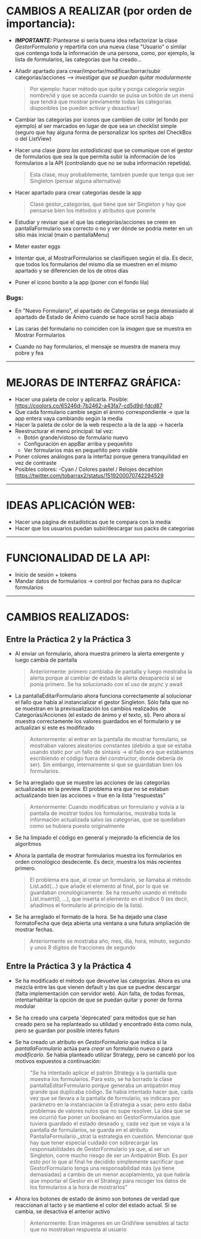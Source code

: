 # CAMBIOS A REALIZAR (por orden de importancia):

- ***IMPORTANTE:*** Plantearse si sería buena idea refactorizar la clase *GestorFormulario* y repartirla
con una nueva clase "Usuario" o similar que contenga toda la información de una persona, como, 
por ejemplo, la lista de formularios, las categorías que ha creado...

- Añadir apartado para crear/importar/modificar/borrar/subir categorías/acciones --> *investigar que se puedan quitar modularmente*
  > Por ejemplo: hacer método que quite y ponga categoría según nombre/id y que se acceda cuando se pulsa un botón
  de un menú que tendrá que mostrar previamente todas las categorias disponibles (se pueden activar y desactivar)

- Cambiar las categorías por iconos que cambien de color (el fondo por ejemplo) al ser marcados
en lugar de que sea un checklist simple (seguro que hay alguna forma de personalizar los sprites
del CheckBox o del ListView)
  
- Hacer una clase _(para las estadísticas)_ que se comunique con el gestor de formularios que sea la que permita subir la 
  información de los formularios a la API (controlando que no se suba información repetida). 
  > Esta clase, muy probablemente, también puede que tenga que ser Singleton (pensar alguna alternativa)
  
- Hacer apartado para crear categorías desde la app
    > Clase gestor_categorías, que tiene que ser Singleton y hay que pensarse bien los métodos y atributos que ponerle

- Estudiar y revisar que el que las categorías/acciones se creen en pantallaFormulario sea correcto o no y ver dónde se podria meter en un sitio más inicial (main o pantallaMenu)

- Meter easter eggs

- Intentar que, al MostrarFormularios se clasifiquen según el día. Es decir, que todos los
formularios del mismo día se muestren en el mismo apartado y se diferencien de los de otros días
  
- Poner el icono bonito a la app (poner con el fondo lila)
  
### Bugs:
- En "Nuevo Formulario", el apartado de Categorías se pega demasiado al apartado de Estado de Ánimo cuando
se hace scroll hacia abajo
  
- Las caras del formulario no coinciden con la *imagen* que se muestra en Mostrar Formularios

- Cuando no hay formularios, el mensaje se muestra de manera muy pobre y fea

-----------------------------------------------

# MEJORAS DE INTERFAZ GRÁFICA:
- Hacer una paleta de color y aplicarla. Posible: https://coolors.co/65246d-7b2462-a43fa7-cd5d9d-fdcd87
- Que cada formulario cambie según el ánimo correspondiente -> que la app entera vaya cambiando según la media
- Hacer la paleta de color de la web respecto a la de la app -> hacerla 
- Reestructurar el menú principal: tal vez:
  - Botón grande/vistoso de formulario nuevo
  - Configuración en appBar arriba y pequeñito
  - Ver formularios más en pequeñito pero visible
- Poner colores análogos para la interfaz porque genera tranquilidad en vez de contraste
- Posibles colores:
    -Cyan / Colores pastel / Relojes decathlon https://twitter.com/tobarrax2/status/1519200070742294529

-----------------------------------------------

# IDEAS APLICACIÓN WEB:
- Hacer una página de estadísticas que te compara con la media
- Hacer que los usuarios puedan subir/descargar sus packs de categorías

-----------------------------------------------

# FUNCIONALIDAD DE LA API:
- Inicio de sesión + tokens
- Mandar datos de formularios -> control por fechas para no duplicar formularios

-----------------------------------------------

# CAMBIOS REALIZADOS:
## Entre la Práctica 2 y la Práctica 3
- Al enviar un formulario, ahora muestra primero la alerta emergente y luego cambia de pantalla
    > Anteriormente: primero cambiaba de pantalla y luego mostraba la alerta porque al cambiar de estado
    la alerta desaparecía si se ponía primero. Se ha solucionado con el uso de async y await

- La pantallaEditarFormulario ahora funciona correctamente al solucionar el fallo que había al instancializar 
el gestor Singleton. Sólo falla que no se muestran en la previsualización los cambios realizados de 
Categorías/Acciones (el estado de ánimo y el texto, sí). Pero ahora sí muestra correctamente los valores 
guardados en el formulario y se actualizan si este es modificado
    > Anteriormente: al entrar en la pantalla de mostrar formulario, se mostraban valores aleatorios constantes
    (debido a que se estaba usando static por un fallo de sintaxis → el fallo era que estábamos escribiendo el 
    código fuera del constructor, donde debería de ser). Sin embargo, internamente sí que se guardaban bien 
    los formularios.

- Se ha arreglado que se muestre las acciones de las categorías actualizadas en la preview. 
  El problema era que no se estaban actualizando bien las acciones = true en la lista "respuestas"
    > Anteriormente: Cuando modificabas un formulario y volvía a la pantalla de mostrar todos los formularios, 
    mostraba toda la información actualizada salvo las categorías, que se quedaban como se hubiera puesto
    originalmente

- Se ha limpiado el código en general y mejorado la eficiencia de los algoritmos

- Ahora la pantalla de mostrar formularios muestra los formularios en orden cronológico desdecente. Es decir,
muestra los más recientes primero.
    > El problema era que, al crear un formulario, se llamaba al método List.add(...) que añade el elemento al final,
    por lo que se guardaban cronológicamente. Se ha resuelto usando el método List.insert(0, ...), que inserta
    el elemento en el índice 0 (es decir, añadimos el formulario al principio de la lista).

- Se ha arreglado el formato de la hora. Se ha dejado una clase formatoFecha que deja abierta una ventana a una
futura ampliación de mostrar fechas.
    > Anteriormente se mostraba año, mes, día, hora, minuto, segundo y unos 8 dígitos de fracciones de segundo


## Entre la Práctica 3 y la Práctica 4

- Se ha modificado el método que devuelve las categorías. Ahora es una mezcla entre las que vienen default
y las que se puedne descargar (falta implementación con servidor web). 
  Aún falta, de todas formas, intentarhablitar la opción de que se puedan quitar y poner de forma modular

- Se ha creado una carpeta 'deprecated' para métodos que se han creado pero se ha replanteado su utilidad
y encontrado ésta como nula, pero se guardan por posible interés futuro

- Se ha creado un atributo en _GestorFormulario_ que indica si la _pantallaFormulario_ actúa para *crear*
un formulario nuevo o para *modificarlo*. Se habia planteado utilizar Strategy, pero se canceló por los
motivos expuestos a continuación:
    > "Se ha intentado aplicar el patrón Strategy a la pantalla que muestra los formularios. Para esto, se ha 
    borrado la clase pantallaEditarFormulario porque generaba un antipatrón muy grande que duplicaba código.
    Se había intentado hacer que, cada vez que se llevara a la pantalla de formulario, se indicara por
    parámetro en la instanciación la Estrategia a usar, pero esto daba problemas de valores nulos que no 
    supe resolver. La idea que se me ocurrió fue poner un booleano en GestorFormularios que tuviera
    guardado el estado deseado y, cada vez que se vaya a la pantalla de formularios, se guarda en el
    atributo PantallaFormulario._strat la estrategia en cuestión.
    Mencionar que hay que tener especial cuidado con sobrecargar las responsabilidades de GestorFormulario
    ya que, al ser un Singleton, corre mucho riesgo de ser un Antipatrón Blob. Es por esto por lo que
    al final he decidido simplemente sacrificar que GestorFormulario tenga una responsabilidad más 
    (ya tiene demasiadas) a cambio de un menor acoplamiento, ya que habría que importar el Gestor
    en el Strategy para recoger los datos de los formularios a la hora de mostrarlos"

- Ahora los botones de estado de ánimo son botones de verdad que reaccionan al tacto y se mantiene
el color del estado actual. Si se cambia, se desactiva el anterior activo
    > Anteriormente: Eran imágenes en un GridView sensibles al tacto que no mostraban respuesta al usuario


